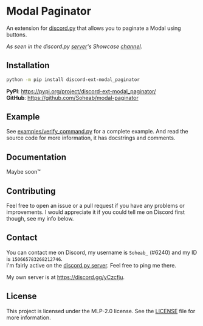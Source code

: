 # Modal Paginator
An extension for [discord.py](https://github.com/rapptz/discord.py)  that allows you to paginate a Modal using buttons.

*As seen in the discord.py [server](https://discord.gg/dpy)'s Showcase [channel](https://canary.discord.com/channels/336642139381301249/1147536267811225600).*

## Installation
```sh
python -m pip install discord-ext-modal_paginator
```
**PyPI**: https://pypi.org/project/discord-ext-modal_paginator/ \
**GitHub**: https://github.com/Soheab/modal-paginator

## Example
See [examples/verify_command.py](https://github.com/Soheab/modal-paginator/blob/main/examples/verify_command.py) for a complete example.
And read the source code for more information, it has docstrings and comments.

## Documentation
Maybe soon™

## Contributing
Feel free to open an issue or a pull request if you have any problems or improvements. 
I would appreciate it if you could tell me on Discord first though, see my info below.

## Contact
You can contact me on Discord, my username is `Soheab_` (#6240) and my ID is `150665783268212746`. \
I'm fairly active on the [discord.py server](https://discord.gg/dpy). Feel free to ping me there.

My own server is at https://discord.gg/yCzcfju.

## License
This project is licensed under the MLP-2.0 license. See the [LICENSE](/LICENSE) file for more information.